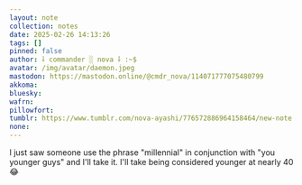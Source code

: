 ```yaml
---
layout: note
collection: notes
date: 2025-02-26 14:13:26
tags: []
pinned: false
author: ⸸ commander ░ nova ⸸ :~$
avatar: /img/avatar/daemon.jpeg
mastodon: https://mastodon.online/@cmdr_nova/114071777075480799
akkoma: 
bluesky: 
wafrn: 
pillowfort: 
tumblr: https://www.tumblr.com/nova-ayashi/776572886964158464/new-note
none: 
---
```

I just saw someone use the phrase "millennial" in conjunction with "you younger guys" and I'll take it. I'll take being considered younger at nearly 40 😂 

